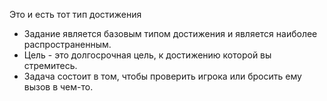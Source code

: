 Это и есть тот тип достижения

* Задание является базовым типом достижения и является наиболее распространенным.
* Цель - это долгосрочная цель, к достижению которой вы стремитесь.
* Задача состоит в том, чтобы проверить игрока или бросить ему вызов в чем-то.